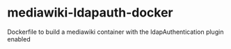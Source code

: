 # mediawiki-ldapauth-docker
Dockerfile to build a mediawiki container with the ldapAuthentication plugin enabled
